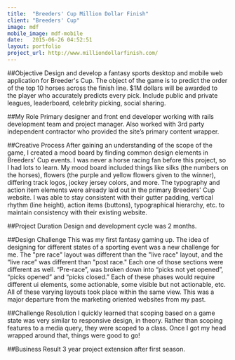 ```yaml
---
title:  "Breeders' Cup Million Dollar Finish"
client: "Breeders' Cup"
image: mdf
mobile_image: mdf-mobile
date:   2015-06-26 04:52:51
layout: portfolio
project_url: http://www.milliondollarfinish.com/
---
```


##Objective
Design and develop a fantasy sports desktop and mobile web application for Breeder's Cup. The object of the game is to predict the order of the top 10 horses across the finish line. $1M dollars will be awarded to the player who accurately predicts every pick. Include public and private leagues, leaderboard, celebrity picking, social sharing. 

##My Role
Primary designer and front end developer working with rails development team and project manager. Also worked with 3rd party independent contractor who provided the site’s primary content wrapper.

##Creative Process
After gaining an understanding of the scope of the game, I created a mood board by finding common design elements in Breeders' Cup events. I was never a horse racing fan before this project, so I had lots to learn. My mood board included things like silks (the numbers on the horses), flowers (the purple and yellow flowers given to the winner), differing track logos, jockey jersey colors, and more. The typography and action item elements were already laid out in the primary Breeders' Cup website. I was able to stay consistent with their gutter padding, vertical rhythm (line height), action items (buttons), typographical hierarchy, etc. to maintain consistency with their existing website.

##Project Duration
Design and development cycle was 2 months.

##Design Challenge
This was my first fantasy gaming up. The idea of designing for different states of a sporting event was a new challenge for me. The "pre race" layout was different than the "live race" layout, and the “live race” was different than "post race." Each one of those sections were different as well. “Pre-race”, was broken down into “picks not yet opened”, “picks opened” and “picks closed.” Each of these phases would require different ui elements, some actionable, some visible but not actionable, etc.  All of these varying layouts took place within the same view. This was a major departure from the marketing oriented websites from my past. 

##Challenge Resolution
I quickly learned that scoping based on a game state was very similar to responsive design, in theory. Rather than scoping features to a media query, they were scoped to a class. Once I got my head wrapped around that, things were good to go! 

##Business Result
3 year project extension after first season.
